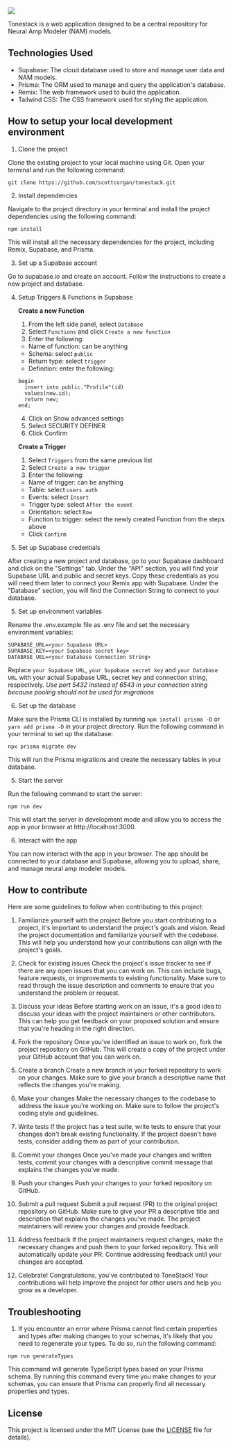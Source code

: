 <img src="https://media.discordapp.net/attachments/1085939013476692068/1086041031570632744/Bildschirmfoto_2023-03-16_um_22.38.48.png?width=2040&height=1318">

Tonestack is a web application designed to be a central repository for Neural Amp Modeler (NAM) models.

## Technologies Used

* Supabase: The cloud database used to store and manage user data and NAM models.
* Prisma: The ORM used to manage and query the application's database.
* Remix: The web framework used to build the application.
* Tailwind CSS: The CSS framework used for styling the application.

## How to setup your local development environment

1. Clone the project

Clone the existing project to your local machine using Git. Open your terminal and run the following command:
```
git clone https://github.com/scottcorgan/tonestack.git
```

2. Install dependencies

Navigate to the project directory in your terminal and install the project dependencies using the following command:
```
npm install
```

This will install all the necessary dependencies for the project, including Remix, Supabase, and Prisma.

3. Set up a Supabase account

Go to supabase.io and create an account. Follow the instructions to create a new project and database.

4. Setup Triggers & Functions in Supabase

    **Create a new Function**

    1. From the left side panel, select `Database`
    2. Select `Functions` and click `Create a new function`
    3. Enter the following:

    * Name of function: can be anything
    * Schema: select `public`
    * Return type: select `trigger`
    * Definition: enter the following:

    ```
    begin
      insert into public."Profile"(id)
      values(new.id);
      return new;
    end;
    ```

    4. Click on Show advanced settings
    5. Select SECURITY DEFINER
    6. Click Confirm

    **Create a Trigger**

    1. Select `Triggers` from the same previous list
    2. Select `Create a new trigger`
    3. Enter the following:

    * Name of trigger: can be anything
    * Table: select `users auth`
    * Events: select `Insert`
    * Trigger type: select `After the event`
    * Orientation: select `Row`
    * Function to trigger: select the newly created Function from the steps above
    * Click `Confirm`

4. Set up Supabase credentials

After creating a new project and database, go to your Supabase dashboard and click on the "Settings" tab.
Under the "API" section, you will find your Supabase URL and public and secret keys. Copy these credentials as you will need them later to connect your Remix app with Supabase.
Under the "Database" section, you will find the Connection String to connect to your database.

5. Set up environment variables

Rename the .env.example file as .env file and set the necessary environment variables:
```
SUPABASE_URL=<your Supabase URL>
SUPABASE_KEY=<your Supabase secret key>
DATABASE_UEL=<your Database Connection String>
```

Replace `your Supabase URL`, `your Supabase secret key` and `your Database URL` with your actual Supabase URL, secret key and connection string, respectively.
*Use port 5432 instead of 6543 in your connection string because pooling should not be used for migrations*

6. Set up the database

Make sure the Prisma CLI is installed by running `npm install prisma -D` or `yarn add prisma -D` in your project directory.
Run the following command in your terminal to set up the database:
```
npx prisma migrate dev
```

This will run the Prisma migrations and create the necessary tables in your database.

5. Start the server

Run the following command to start the server:
```
npm run dev
```

This will start the server in development mode and allow you to access the app in your browser at http://localhost:3000.

6. Interact with the app

You can now interact with the app in your browser. The app should be connected to your database and Supabase, allowing you to upload, share, and manage neural amp modeler models.

## How to contribute

Here are some guidelines to follow when contributing to this project:

1. Familiarize yourself with the project
Before you start contributing to a project, it's important to understand the project's goals and vision. Read the project documentation and familiarize yourself with the codebase. This will help you understand how your contributions can align with the project's goals.

2. Check for existing issues
Check the project's issue tracker to see if there are any open issues that you can work on. This can include bugs, feature requests, or improvements to existing functionality. Make sure to read through the issue description and comments to ensure that you understand the problem or request.

3. Discuss your ideas
Before starting work on an issue, it's a good idea to discuss your ideas with the project maintainers or other contributors. This can help you get feedback on your proposed solution and ensure that you're heading in the right direction.

4. Fork the repository
Once you've identified an issue to work on, fork the project repository on GitHub. This will create a copy of the project under your GitHub account that you can work on.

5. Create a branch
Create a new branch in your forked repository to work on your changes. Make sure to give your branch a descriptive name that reflects the changes you're making.

6. Make your changes
Make the necessary changes to the codebase to address the issue you're working on. Make sure to follow the project's coding style and guidelines.

7. Write tests
If the project has a test suite, write tests to ensure that your changes don't break existing functionality. If the project doesn't have tests, consider adding them as part of your contribution.

8. Commit your changes
Once you've made your changes and written tests, commit your changes with a descriptive commit message that explains the changes you've made.

9. Push your changes
Push your changes to your forked repository on GitHub.

10. Submit a pull request
Submit a pull request (PR) to the original project repository on GitHub. Make sure to give your PR a descriptive title and description that explains the changes you've made. The project maintainers will review your changes and provide feedback.

11. Address feedback
If the project maintainers request changes, make the necessary changes and push them to your forked repository. This will automatically update your PR. Continue addressing feedback until your changes are accepted.

12. Celebrate!
Congratulations, you've contributed to ToneStack! Your contributions will help improve the project for other users and help you grow as a developer.

## Troubleshooting

1. If you encounter an error where Prisma cannot find certain properties and types after making changes to your schemas, it's likely that you need to regenerate your types.
To do so, run the following command:
```
npm run generateTypes
```

This command will generate TypeScript types based on your Prisma schema. By running this command every time you make changes to your schemas, you can ensure that Prisma can properly find all necessary properties and types.

## License

This project is licensed under the MIT License (see the
[LICENSE](LICENSE) file for details).
